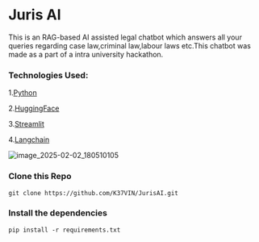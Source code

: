 # Juris AI 
This is an RAG-based AI assisted legal chatbot which answers all your queries regarding case law,criminal law,labour laws etc.This chatbot was made as a part of a intra university hackathon.


### Technologies Used:

1.[Python](https://www.python.org/)

2.[HuggingFace](https://huggingface.co)

3.[Streamlit](https://streamlit.io)

4.[Langchain](https://www.langchain.com)


![image_2025-02-02_180510105](https://github.com/user-attachments/assets/a0f69d04-8399-4fdd-bf17-8eec3de85d08)


### Clone this Repo
```
git clone https://github.com/K37VIN/JurisAI.git
```

### Install the dependencies
```
pip install -r requirements.txt
```
